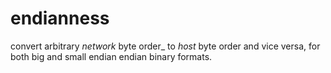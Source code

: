 # endianness

convert arbitrary _network_ byte order_ to _host_ byte order and vice versa, for both big and small endian endian binary formats.
